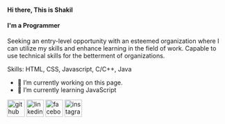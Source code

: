 #### Hi there, This is Shakil
#### I'm a Programmer

Seeking an entry-level opportunity with an esteemed organization where I can utilize my skills and enhance learning in the field of work. Capable to use technical skills for the betterment of organizations.

Skills: HTML, CSS, Javascript, C/C++, Java

- 🔭 I’m currently working on this page. 
- 🌱 I’m currently learning JavaScript 

[<img src='https://cdn.jsdelivr.net/npm/simple-icons@3.0.1/icons/github.svg' alt='github' height='40'>](https://github.com/Beingshakil)  [<img src='https://cdn.jsdelivr.net/npm/simple-icons@3.0.1/icons/linkedin.svg' alt='linkedin' height='40'>](https://www.linkedin.com/in/https://www.linkedin.com/in/md-shakil-hossen//)  [<img src='https://cdn.jsdelivr.net/npm/simple-icons@3.0.1/icons/facebook.svg' alt='facebook' height='40'>](https://www.facebook.com/https://www.facebook.com/Beiing.shakil)  [<img src='https://cdn.jsdelivr.net/npm/simple-icons@3.0.1/icons/instagram.svg' alt='instagram' height='40'>](https://www.instagram.com/https://www.instagram.com/beingshakill//)  

